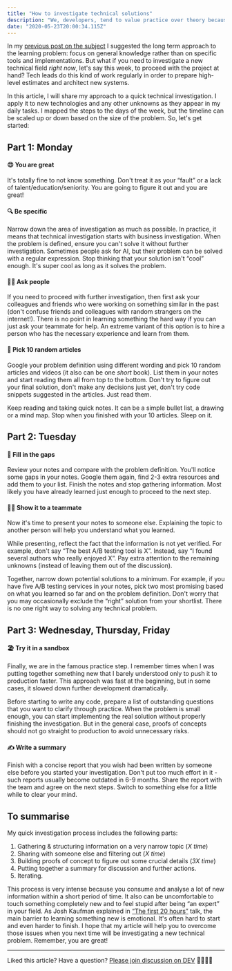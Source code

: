 ```yaml
---
title: "How to investigate technical solutions"
description: "We, developers, tend to value practice over theory because this is how we learn most of the things. Often though, we don't know how to start, which library or service to pick, etc. Quick investigation process described in this article helps me in such situations."
date: "2020-05-23T20:00:34.115Z"
---
```


In my [previous post on the subject](https://kalabro.tech/mental-health-full-stack-developers/) I suggested the long term approach to the learning problem: focus on general knowledge rather than on specific tools and implementations. But what if you need to investigate a new technical field *right now*, let's say this week, to proceed with the project at hand? Tech leads do this kind of work regularly in order to prepare high-level estimates and architect new systems.  

In this article, I will share my approach to a quick technical investigation. I apply it to new technologies and any other unknowns as they appear in my daily tasks. I mapped the steps to the days of the week, but the timeline can be scaled up or down based on the size of the problem. So, let's get started:

## Part 1: Monday

#### 😍 You are great

It's totally fine to not know something. Don't treat it as your “fault” or a lack of talent/education/seniority. You are going to figure it out and you are great! 

#### 🔍 Be specific

Narrow down the area of investigation as much as possible. In practice, it means that technical investigation starts with business investigation. When the problem is defined, ensure you can't solve it without further investigation. Sometimes people ask for AI, but their problem can be solved with a regular expression. Stop thinking that your solution isn't “cool” enough. It's super cool as long as it solves the problem.

#### 🙋‍♀️ Ask people

If you need to proceed with further investigation, then first ask your colleagues and friends who were working on something similar in the past (don't confuse friends and colleagues with random strangers on the internet!). There is no point in learning something the hard way if you can just ask your teammate for help. An extreme variant of this option is to hire a person who has the necessary experience and learn from them.

#### 📝 Pick 10 random articles

Google your problem definition using different wording and pick 10 random articles and videos (it also can be one *short* book). List them in your notes and start reading them all from top to the bottom. Don't try to figure out your final solution, don't make any decisions just yet, don't try code snippets suggested in the articles. Just read them.

Keep reading and taking quick notes. It can be a simple bullet list, a drawing or a mind map. Stop when you finished with your 10 articles. Sleep on it.

## Part 2: Tuesday

#### 🏁 Fill in the gaps

Review your notes and compare with the problem definition. You'll notice some gaps in your notes. Google them again, find 2-3 extra resources and add them to your list. Finish the notes and stop gathering information. Most likely you have already learned just enough to proceed to the next step.

#### 👯‍♀️ Show it to a teammate
Now it's time to present your notes to someone else. Explaining the topic to another person will help you understand what you learned.  

While presenting, reflect the fact that the information is not yet verified. For example, don't say “The best A/B testing tool is X”. Instead, say “I found several authors who really enjoyed X”. Pay extra attention to the remaining unknowns (instead of leaving them out of the discussion).

Together, narrow down potential solutions to a minimum. For example, if you have five A/B testing services in your notes, pick two most promising based on what you learned so far and on the problem definition. Don't worry that you may occasionally exclude the “right” solution from your shortlist. There is no one right way to solving any technical problem.

## Part 3: Wednesday, Thursday, Friday 

#### 🏖 Try it in a sandbox

Finally, we are in the famous practice step. I remember times when I was putting together something new that I barely understood only to push it to production faster. This approach was fast at the beginning, but in some cases, it slowed down further development dramatically.

Before starting to write any code, prepare a list of outstanding questions that you want to clarify through practice. When the problem is small enough, you can start implementing the real solution without properly finishing the investigation. But in the general case, proofs of concepts should not go straight to production to avoid unnecessary risks.

#### ✍️ Write a summary

Finish with a concise report that you wish had been written by someone else before you
started your investigation. Don't put too much effort in it - such reports usually become outdated in 6-9 months. Share the report with the team and agree on the next steps. Switch to something else for a little while to clear your mind.

## To summarise

My quick investigation process includes the following parts: 

1. Gathering & structuring information on a very narrow topic (*X time*)
2. Sharing with someone else and filtering out (*X time*)
3. Building proofs of concept to figure out some crucial details (*3X time*)
4. Putting together a summary for discussion and further actions.
5. Iterating.

This process is very intense because you consume and analyse a lot of new information within a short period of time. It also can be uncomfortable to touch something completely new and to feel stupid after being “an expert” in your field. As Josh Kaufman explained in [“The first 20 hours”](https://www.youtube.com/watch?v=5MgBikgcWnY) talk, the main barrier to learning something new is emotional. It's often hard to start and even harder to finish. I hope that my article will help you to overcome those issues when you next time will be investigating a new technical problem. Remember, you are great!

---
Liked this article? Have a question? [Please join discussion on DEV](https://dev.to/kalabro/how-to-investigate-technical-solutions-5gmj) 👩‍💻🧑‍💻
